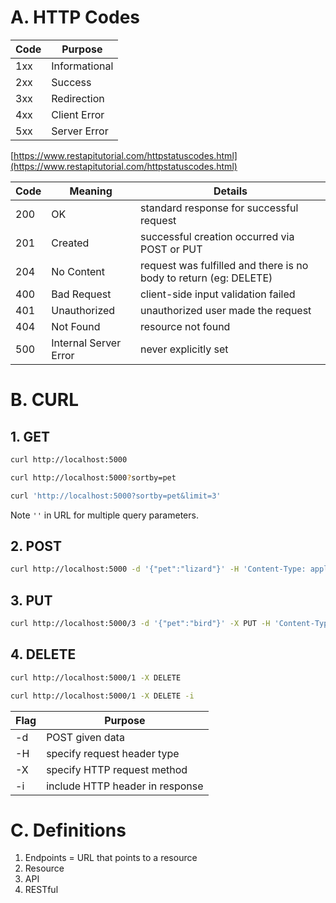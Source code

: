 # A. HTTP Codes

| Code | Purpose       |
| ---- | ------------- |
| 1xx  | Informational |
| 2xx  | Success       |
| 3xx  | Redirection   |
| 4xx  | Client Error  |
| 5xx  | Server Error  |

[https://www.restapitutorial.com/httpstatuscodes.html](https://www.restapitutorial.com/httpstatuscodes.html)

| Code | Meaning               | Details                                                           |
| ---- | --------------------- | ----------------------------------------------------------------- |
| 200  | OK                    | standard response for successful request                          |
| 201  | Created               | successful creation occurred via POST or PUT                      |
| 204  | No Content            | request was fulfilled and there is no body to return (eg: DELETE) |
| 400  | Bad Request           | client-side input validation failed                               |
| 401  | Unauthorized          | unauthorized user made the request                                |
| 404  | Not Found             | resource not found                                                |
| 500  | Internal Server Error | never explicitly set                                              |

# B. CURL

## 1. GET

```bash
curl http://localhost:5000
```

```bash
curl http://localhost:5000?sortby=pet
```

```bash
curl 'http://localhost:5000?sortby=pet&limit=3'
```

Note `''` in URL for multiple query parameters.

## 2. POST

```bash
curl http://localhost:5000 -d '{"pet":"lizard"}' -H 'Content-Type: application/json'
```

## 3. PUT

```bash
curl http://localhost:5000/3 -d '{"pet":"bird"}' -X PUT -H 'Content-Type: application/json'
```

## 4. DELETE

```bash
curl http://localhost:5000/1 -X DELETE
```

```bash
curl http://localhost:5000/1 -X DELETE -i
```

| Flag | Purpose                         |
| ---- | ------------------------------- |
| -d   | POST given data                 |
| -H   | specify request header type     |
| -X   | specify HTTP request method     |
| -i   | include HTTP header in response |

# C. Definitions

1. Endpoints = URL that points to a resource
2. Resource
3. API
4. RESTful
